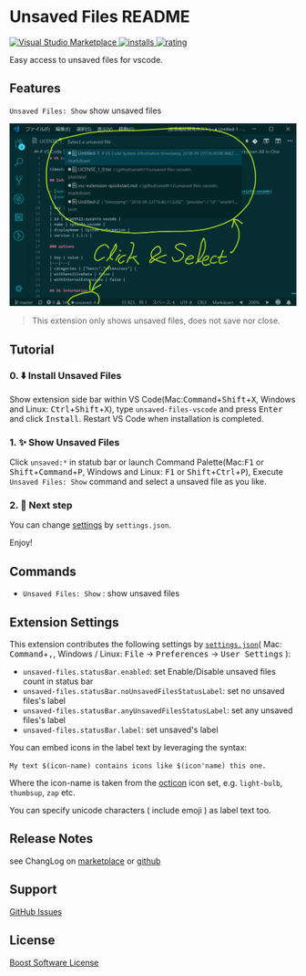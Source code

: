 # Unsaved Files README

[![Visual Studio Marketplace](https://vsmarketplacebadge.apphb.com/version/wraith13.unsaved-files-vscode.svg) ![installs](https://vsmarketplacebadge.apphb.com/installs/wraith13.unsaved-files-vscode.svg) ![rating](https://vsmarketplacebadge.apphb.com/rating/wraith13.unsaved-files-vscode.svg)](https://marketplace.visualstudio.com/items?itemName=wraith13.unsaved-files-vscode)

Easy access to unsaved files for vscode.

## Features

`Unsaved Files: Show` show unsaved files

![screen shot](./images/screenshot.png)

> This extension only shows unsaved files, does not save nor close.

## Tutorial

### 0. ⬇️ Install Unsaved Files

Show extension side bar within VS Code(Mac:<kbd>Command</kbd>+<kbd>Shift</kbd>+<kbd>X</kbd>, Windows and Linux: <kbd>Ctrl</kbd>+<kbd>Shift</kbd>+<kbd>X</kbd>), type `unsaved-files-vscode` and press <kbd>Enter</kbd> and click <kbd>Install</kbd>. Restart VS Code when installation is completed.

### 1. ✨️ Show Unsaved Files

Click `unsaved:*` in statub bar or launch Command Palette(Mac:<kbd>F1</kbd> or <kbd>Shift</kbd>+<kbd>Command</kbd>+<kbd>P</kbd>, Windows and Linux: <kbd>F1</kbd> or <kbd>Shift</kbd>+<kbd>Ctrl</kbd>+<kbd>P</kbd>), Execute `Unsaved Files: Show` command and select a unsaved file as you like.

### 2. 🔧 Next step

You can change [settings](#extension-settings) by `settings.json`.

Enjoy!

## Commands

* `Unsaved Files: Show` : show unsaved files

## Extension Settings

This extension contributes the following settings by [`settings.json`](https://code.visualstudio.com/docs/customization/userandworkspace#_creating-user-and-workspace-settings)( Mac: <kbd>Command</kbd>+<kbd>,</kbd>, Windows / Linux: <kbd>File</kbd> -> <kbd>Preferences</kbd> -> <kbd>User Settings</kbd> ):

* `unsaved-files.statusBar.enabled`: set Enable/Disable unsaved files count in status bar
* `unsaved-files.statusBar.noUnsavedFilesStatusLabel`: set no unsaved files's label
* `unsaved-files.statusBar.anyUnsavedFilesStatusLabel`: set any unsaved files's label
* `unsaved-files.statusBar.label`: set unsaved's label

You can embed icons in the label text by leveraging the syntax:

`My text $(icon-name) contains icons like $(icon'name) this one.`

Where the icon-name is taken from the [octicon](https://octicons.github.com) icon set, e.g. `light-bulb`, `thumbsup`, `zap` etc.

You can specify unicode characters ( include emoji ) as label text too.

## Release Notes

see ChangLog on [marketplace](https://marketplace.visualstudio.com/items/wraith13.unsaved-files-vscode/changelog) or [github](https://github.com/wraith13/unsaved-files-vscode/blob/master/CHANGELOG.md)

## Support

[GitHub Issues](https://github.com/wraith13/unsaved-files-vscode/issues)

## License

[Boost Software License](https://github.com/wraith13/unsaved-files-vscode/blob/master/LICENSE_1_0.txt)
